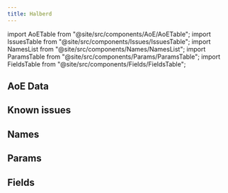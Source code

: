 ```yaml
---
title: Halberd
---
```


import AoETable from "@site/src/components/AoE/AoETable";
import IssuesTable from "@site/src/components/Issues/IssuesTable";
import NamesList from "@site/src/components/Names/NamesList";
import ParamsTable from "@site/src/components/Params/ParamsTable";
import FieldsTable from "@site/src/components/Fields/FieldsTable";

## AoE Data

<AoETable item_key="halberd" data_src="weapon" />

## Known issues

<IssuesTable item_key="halberd" data_src="weapon" />

## Names

<NamesList item_key="halberd" data_src="weapon" />

## Params

<ParamsTable item_key="halberd" data_src="weapon" />

## Fields

<FieldsTable item_key="halberd" data_src="weapon" />
